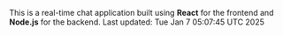 This is a real-time chat application built using **React** for the frontend and **Node.js** for the backend.
Last updated: Tue Jan  7 05:07:45 UTC 2025
